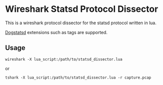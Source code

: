 # Wireshark Statsd Protocol Dissector

This is a wireshark protocol dissector for the statsd protocol written in lua.

[Dogstatsd](http://docs.datadoghq.com/guides/dogstatsd/) extensions such as
tags are supported.

## Usage

    wireshark -X lua_script:/path/to/statsd_dissector.lua

or

    tshark -X lua_script:/path/to/statsd_dissector.lua -r capture.pcap
